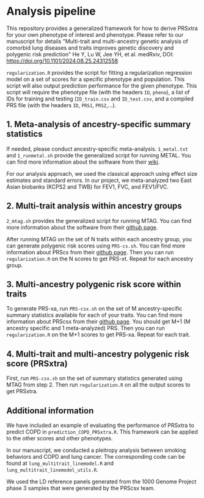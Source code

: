 # Analysis pipeline 


This repository provides a generalized framework for how to derive PRSxtra for your own phenotype of interest and phenotype. Please refer to our manuscript for details "Multi-trait and multi-ancestry genetic analysis of comorbid lung diseases and traits improves genetic discovery and polygenic risk prediction" He Y, Lu W, Jee YH, et al. medRxiv, DOI: https://doi.org/10.1101/2024.08.25.24312558

`regularization.R` provides the script for fitting a regularization regression model on a set of scores for a specific phenotype and population. This script will also output prediction performance for the given phenotype. This script will require the phenotype file (with the headers `ID`, `pheno`), a list of IDs for training and testing (`ID_train.csv` and `ID_test.csv`, and a compiled PRS file (with the headers `ID`, `PRS1`, `PRS2`,...).  

## 1. Meta-analysis of ancestry-specific summary statistics 
If needed, please conduct ancestry-specific meta-analysis. `1_metal.txt` and `1_runmetal.sh` provide the generalized script for running METAL. You can find more information about the software from their [wiki](https://genome.sph.umich.edu/wiki/METAL_Documentation).

For our analysis approach, we used the classical approach using effect size estimates and standard errors. In our project, we meta-analyzed two East Asian biobanks (KCPS2 and TWB) for FEV1, FVC, and FEV1/FVC. 

## 2. Multi-trait analysis within ancestry groups 
`2_mtag.sh` provides the generalized script for running MTAG. You can find more information about the software from their [github page](https://github.com/JonJala/mtag). 

After running MTAG on the set of N traits within each ancestry group, you can generate polygenic risk scores using `PRS-cs.sh`. You can find more information about PRScs from their [github page](https://github.com/getian107/PRScs). Then you can run `regularization.R` on the N scores to get PRS-xt. Repeat for each ancestry group.

## 3. Multi-ancestry polygenic risk score within traits
To generate PRS-xa, run `PRS-csx.sh` on the set of M ancestry-specific summary statistics available for each of your traits. You can find more information about PRScsx from their [github page](https://github.com/getian107/PRScsx). You should get M+1 (M ancestry specific and 1 meta-analyzed) PRS. Then you can run `regularization.R` on the M+1 scores to get PRS-xa. Repeat for each trait.

## 4. Multi-trait and multi-ancestry polygenic risk score (PRSxtra)
First, run `PRS-csx.sh` on the set of summary statistics generated using MTAG from step 2. Then run `regularization.R` on all the output scores to get PRSxtra.

## Additional information
We have included an example of evaluating the performance of PRSxtra to predict COPD in `prediction_COPD_PRSxtra.R`. This framework can be applied to the other scores and other phenotypes. 

In our manuscript, we conducted a pleitropy analysis between smoking behaviors and COPD and lung cancer. The corresponding code can be found at `lung_multitrait_linemodel.R` and `lung_multitrait_linemodel_utils.R`.

We used the LD reference panels generated from the 1000 Genome Project phase 3 samples that were generated by the PRScsx team.

